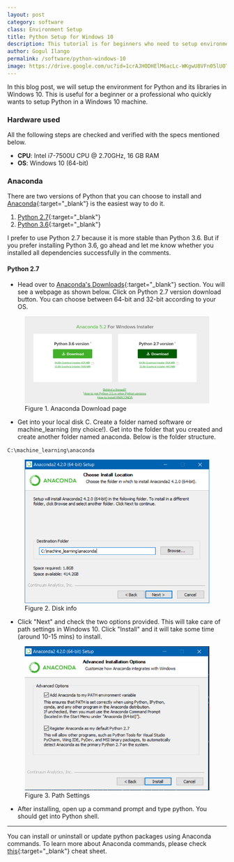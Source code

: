 ```yaml
---
layout: post
category: software
class: Environment Setup
title: Python Setup for Windows 10
description: This tutorial is for beginners who need to setup environment for Python and its libraries in Windows 10.
author: Gogul Ilango
permalink: /software/python-windows-10
image: https://drive.google.com/uc?id=1crAJHODHElM6acLc-WKgwU8VFn05lUOT
---
```


In this blog post, we will setup the environment for Python and its libraries in Windows 10. This is useful for a beginner or a professional who quickly wants to setup Python in a Windows 10 machine.

### Hardware used 
All the following steps are checked and verified with the specs mentioned below.
* **CPU**: Intel i7-7500U CPU @ 2.70GHz, 16 GB RAM
* **OS**: Windows 10 (64-bit)

### Anaconda
There are two versions of Python that you can choose to install and [Anaconda](https://www.anaconda.com/what-is-anaconda/){:target="_blank"} is the easiest way to do it. 
1. [Python 2.7](https://www.python.org/download/releases/2.7/){:target="_blank"}
2. [Python 3.6](https://www.python.org/downloads/release/python-360/){:target="_blank"}

I prefer to use Python 2.7 because it is more stable than Python 3.6. But if you prefer installing Python 3.6, go ahead and let me know whether you installed all dependencies successfully in the comments.

#### Python 2.7
* Head over to [Anaconda's Downloads](https://www.anaconda.com/download/){:target="_blank"} section. You will see a webpage as shown below. Click on Python 2.7 version download button. You can choose between 64-bit and 32-bit according to your OS.

<figure>
  <img src="/images/software/python-windows-10/anaconda-download.png" class="typical-image">
  <figcaption>Figure 1. Anaconda Download page</figcaption>
</figure>

* Get into your local disk C. Create a folder named <span class="coding">software</span> or <span class="coding">machine_learning</span> (my choice!). Get into the folder that you created and create another folder named <span class="coding">anaconda</span>. Below is the folder structure.

```
C:\machine_learning\anaconda
```

<figure>
  <img src="/images/software/python-windows-10/disk-info.png" class="typical-image">
  <figcaption>Figure 2. Disk info</figcaption>
</figure>

* Click "Next" and check the two options provided. This will take care of path settings in Windows 10. Click "Install" and it will take some time (around 10-15 mins) to install.

<figure>
  <img src="/images/software/python-windows-10/path-settings.png" class="typical-image">
  <figcaption>Figure 3. Path Settings</figcaption>
</figure>

* After installing, open up a command prompt and type <span class="coding">python</span>. You should get into Python shell. 

---

You can install or uninstall or update python packages using Anaconda commands. To learn more about Anaconda commands, please check [this](https://conda.io/docs/_downloads/conda-cheatsheet.pdf){:target="_blank"} cheat sheet.